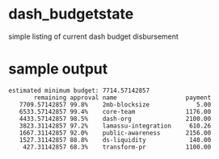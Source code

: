 # dash_budgetstate
simple listing of current dash budget disbursement

# sample output

    estimated minimum budget: 7714.57142857
           remaining approval name                   payment    
       7709.57142857 99.8%    2mb-blocksize             5.00
       6533.57142857 99.4%    core-team              1176.00
       4433.57142857 98.5%    dash-org               2100.00
       3823.31142857 97.2%    lamassu-integration     610.26
       1667.31142857 92.0%    public-awareness       2156.00
       1527.31142857 88.8%    ds-liquidity            140.00
        427.31142857 68.3%    transform-pr           1100.00

